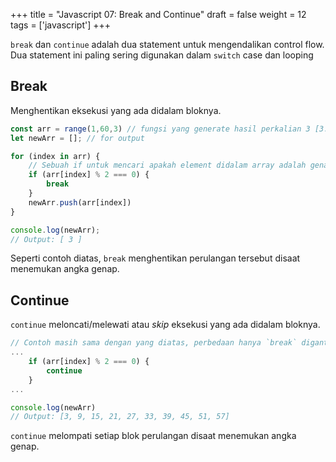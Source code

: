 +++
title = "Javascript 07: Break and Continue"
draft = false
weight = 12
tags = ['javascript']
+++

`break` dan `continue` adalah dua statement untuk mengendalikan control flow. Dua statement ini paling sering digunakan dalam `switch` case dan looping

## Break

Menghentikan eksekusi yang ada didalam bloknya.

```js
const arr = range(1,60,3) // fungsi yang generate hasil perkalian 3 [3...60]
let newArr = []; // for output

for (index in arr) {
    // Sebuah if untuk mencari apakah element didalam array adalah genap (dapat dibagi 2)
    if (arr[index] % 2 === 0) {
        break
    }
    newArr.push(arr[index])
}

console.log(newArr);
// Output: [ 3 ]
```

Seperti contoh diatas, `break` menghentikan perulangan tersebut disaat menemukan angka genap.

## Continue

`continue` meloncati/melewati atau *skip* eksekusi yang ada didalam bloknya.

```js
// Contoh masih sama dengan yang diatas, perbedaan hanya `break` diganti menjadi `continue`
...
    if (arr[index] % 2 === 0) {
        continue
    }
...

console.log(newArr)
// Output: [3, 9, 15, 21, 27, 33, 39, 45, 51, 57]
```

`continue` melompati setiap blok perulangan disaat menemukan angka genap.